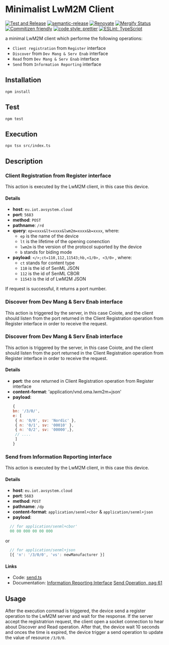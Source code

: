 # Minimalist LwM2M Client

[![Test and Release](https://github.com/MLopezJ/minimalist-lwm2m-client/actions/workflows/test-and-release.yaml/badge.svg)](https://github.com/MLopezJ/minimalist-lwm2m-client/actions/workflows/test-and-release.yaml)
[![semantic-release](https://img.shields.io/badge/%20%20%F0%9F%93%A6%F0%9F%9A%80-semantic--release-e10079.svg)](https://github.com/semantic-release/semantic-release)
[![Renovate](https://img.shields.io/badge/renovate-enabled-brightgreen.svg)](https://renovatebot.com)
[![Mergify Status](https://img.shields.io/endpoint.svg?url=https://api.mergify.com/v1/badges/NordicSemiconductor/minimalist-lwm2m-client)](https://mergify.io)
[![Commitizen friendly](https://img.shields.io/badge/commitizen-friendly-brightgreen.svg)](http://commitizen.github.io/cz-cli/)
[![code style: prettier](https://img.shields.io/badge/code_style-prettier-ff69b4.svg)](https://github.com/prettier/prettier/)
[![ESLint: TypeScript](https://img.shields.io/badge/ESLint-TypeScript-blue.svg)](https://github.com/typescript-eslint/typescript-eslint)


a minimal LwM2M client which performe the following operations:

* `Client registration` from `Register` interface
* `Discover` from `Dev Mang & Serv Enab` interface
* `Read` from `Dev Mang & Serv Enab` interface
* `Send` from `Information Reporting` interface

## Installation

```
npm install
```

## Test

```
npm test
```


## Execution

```
npx tsx src/index.ts
```

## Description

### Client Registration from Register interface
This action is executed by the LwM2M client, in this case this device. 

#### Details 
* **host**: `eu.iot.avsystem.cloud`
* **port**: `5683`
* **method**: `POST`
* **pathname**: `/rd`
* **query**: `ep=xxxx&lt=xxxx&lwm2m=xxxx&b=xxxx`, where:
  * `ep` is the name of the device
  * `lt` is the lifetime of the opening conenction
  * `lwm2m` is the version of the protocol suported by the device
  * `b` stands for biding mode
* **payload**: `</>;ct=110,112,11543;hb,<1/0>, <3/0>` , where:
  * `ct` stands for content type
  * `110` is the id of SenML JSON
  * `112` is the id of SenML CBOR
  * `11543` is the id of LwM2M JSON

If request is successful, it returns a port number.

### Discover from Dev Mang & Serv Enab interface
This action is triggered by the server, in this case Coiote, and the client should listen from the port returned in the Client Registration operation from Register interface in order to receive the request.

### Discover from Dev Mang & Serv Enab interface
This action is triggered by the server, in this case Coiote, and the client should listen from the port returned in the Client Registration operation from Register interface in order to receive the request.

#### Details 
* **port**: the one returned in Client Registration operation from Register interface
* **content-format**: 'application/vnd.oma.lwm2m+json'
* **payload**:
  ``` JavaScript
  {
  bn: '/3/0/',
  e: [
   { n: '0/0', sv: 'Nordic' },
   { n: '0/1', sv: '00010' },
   { n: '0/2', sv: '00000',},
   // ....
   ]
  }
  ```

### Send from Information Reporting interface
This action is executed by the LwM2M client, in this case this device. 

#### Details 
* **host**: `eu.iot.avsystem.cloud`
* **port**: `5683`
* **method**: `POST`
* **pathname**: `/dp`
* **content-format**: `application/senml+cbor` & `application/senml+json`
* **payload**:
``` JavaScript
  // for application/senml+cbor'
  00 00 000 00 00 000 
```

or

``` JavaScript
  // for application/senml+json
  [{ 'n': '/3/0/0', 'vs': newManufacturer }]
```

#### Links
* Code: [send.ts](src/send.ts)
* Documentation: [Information Reporting Interface](https://www.openmobilealliance.org/release/LightweightM2M/V1_2-20201110-A/HTML-Version/OMA-TS-LightweightM2M_Transport-V1_2-20201110-A.html#6-4-5-0-645-Information-Reporting-Interface:~:text=Asynchronous%20Response-,Send,-POST%0AContent%20Format) [Send Operation, pag 61](https://www.openmobilealliance.org/release/LightweightM2M/V1_1_1-20190617-A/OMA-TS-LightweightM2M_Core-V1_1_1-20190617-A.pdf)

## Usage
After the execution commad is triggered, the device send a register operation to the LwM2M server and wait for the response. If the server accept the registratrion request, the client open a socket connection to hear about Discover and Read operation. After that, the device wait 10 seconds and onces the time is expired, the device trigger a send operation to update the value of resource `/3/0/0`.
